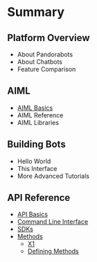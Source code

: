 # Summary

## Platform Overview

* About Pandorabots
* About Chatbots
* Feature Comparison 

## AIML

* [AIML Basics](aiml/aiml-basics.md)
* AIML Reference
* AIML Libraries

## Building Bots

* Hello World
* This Interface
* More Advanced Tutorials

## API Reference

* [API Basics](api-basics.md)
* [Command Line Interface](command-line-interface.md)
* [SDKs](sdks.md)
* [Methods](methods.md)
  * [X1](methods/x1.md)
  * [Defining Methods](https://www.gitbook.com/book/lkunze/pandorabots-api/edit#)



